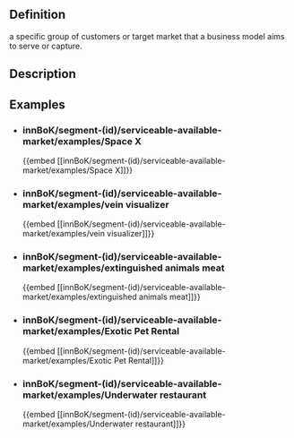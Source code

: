 
## Definition
a specific group of customers or target market that a business model aims to serve or capture.
## Description
## Examples
- ### innBoK/segment-(id)/serviceable-available-market/examples/Space X
	{{embed [[innBoK/segment-(id)/serviceable-available-market/examples/Space X]]}}
- ### innBoK/segment-(id)/serviceable-available-market/examples/vein visualizer
	{{embed [[innBoK/segment-(id)/serviceable-available-market/examples/vein visualizer]]}}
- ### innBoK/segment-(id)/serviceable-available-market/examples/extinguished animals meat
	{{embed [[innBoK/segment-(id)/serviceable-available-market/examples/extinguished animals meat]]}}
- ### innBoK/segment-(id)/serviceable-available-market/examples/Exotic Pet Rental
	{{embed [[innBoK/segment-(id)/serviceable-available-market/examples/Exotic Pet Rental]]}}
- ### innBoK/segment-(id)/serviceable-available-market/examples/Underwater restaurant
	{{embed [[innBoK/segment-(id)/serviceable-available-market/examples/Underwater restaurant]]}}












